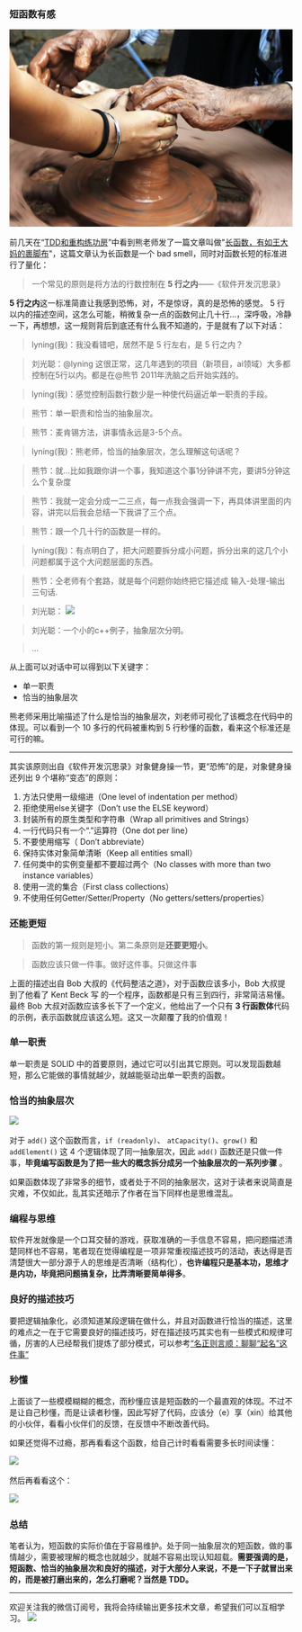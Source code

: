 ### 短函数有感

![](./picture.jpg)

前几天在“[TDD和重构练功房](https://mp.weixin.qq.com/s/y4wqiT1JrkzR3MVfLA1FqQ)”中看到熊老师发了一篇文章叫做"[长函数，有如王大妈的裹脚布](https://mp.weixin.qq.com/s/spfKpPid1-vacmQsk3bKvg)"，这篇文章认为长函数是一个 bad smell，同时对函数长短的标准进行了量化：
> 一个常见的原则是将方法的行数控制在 **5 行之内**——《软件开发沉思录》

**5 行之内**这一标准简直让我感到恐怖，对，不是惊讶，真的是恐怖的感觉。 5 行以内的描述空间，这怎么可能，稍微复杂一点的函数何止几十行...，深呼吸，冷静一下，再想想，这一规则背后到底还有什么我不知道的，于是就有了以下对话：
> lyning(我)：我没看错吧，居然不是 5 行左右，是 5 行之内？

> 刘光聪：@lyning 这很正常，这几年遇到的项目（新项目，ai领域）大多都控制在5行以内。都是在@熊节 2011年洗脑之后开始实践的。

> lyning(我)：感觉控制函数行数少是一种使代码逼近单一职责的手段。

> 熊节：单一职责和恰当的抽象层次。

> 熊节：麦肯锡方法，讲事情永远是3-5个点。

> lyning(我)：熊老师，恰当的抽象层次，怎么理解这句话呢？

> 熊节：就…比如我跟你讲一个事，我知道这个事1分钟讲不完，要讲5分钟这么个复杂度

> 熊节：我就一定会分成一二三点，每一点我会强调一下，再具体讲里面的内容，讲完以后我会总结一下我讲了三个点。

> 熊节：跟一个几十行的函数是一样的。

> lyning(我)：有点明白了，把大问题要拆分成小问题，拆分出来的这几个小问题都属于这个大问题层面的东西。

> 熊节：仝老师有个套路，就是每个问题你始终把它描述成 输入-处理-输出 三句话.

> 刘光聪：
![](https://user-gold-cdn.xitu.io/2019/4/28/16a62d77255fd7a7?w=2199&h=1902&f=jpeg&s=1953699)

> 刘光聪：一个小的c++例子，抽象层次分明。

> ...

从上面可以对话中可以得到以下关键字：
- 单一职责
- 恰当的抽象层次

熊老师采用比喻描述了什么是恰当的抽象层次，刘老师可视化了该概念在代码中的体现。可以看到一个 10 多行的代码被重构到 5 行秒懂的函数，看来这个标准还是可行的嘛。

***

其实该原则出自《软件开发沉思录》对象健身操一节，更“恐怖”的是，对象健身操还列出 9 个堪称“变态”的原则：

1. 方法只使用一级缩进（One level of indentation per method）
2. 拒绝使用else关键字（Don’t use the ELSE keyword）
3. 封装所有的原生类型和字符串（Wrap all primitives and Strings）
4. 一行代码只有一个“.”运算符（One dot per line）
5. 不要使用缩写（ Don’t abbreviate）
6. 保持实体对象简单清晰（Keep all entities small）
7. 任何类中的实例变量都不要超过两个（No classes with more than two instance variables）
8. 使用一流的集合（First class collections）
9. 不使用任何Getter/Setter/Property（No getters/setters/properties）

### 还能更短

> 函数的第一规则是短小。第二条原则是**还要更短小**。

> 函数应该只做一件事。做好这件事。只做这件事

上面的描述出自 Bob 大叔的《代码整洁之道》，对于函数应该多小，Bob 大叔提到了他看了 Kent Beck 写 的一个程序，函数都是只有三到四行，非常简洁易懂。最终 Bob 大叔对函数应该多长下了一个定义，他给出了一个只有 **3 行函数体**代码的示例，表示函数就应该这么短。这又一次颠覆了我的价值观！

### 单一职责

单一职责是 SOLID 中的首要原则，通过它可以引出其它原则。可以发现函数越短，那么它能做的事情就越少，就越能驱动出单一职责的函数。

### 恰当的抽象层次

![](https://user-gold-cdn.xitu.io/2019/4/28/16a62d77255fd7a7?w=2199&h=1902&f=jpeg&s=1953699)

对于 `add()` 这个函数而言，`if (readonly)`、 `atCapacity()`、`grow()` 和 `addElement()` 这 4 个逻辑体现了同一抽象层次，因此 `add()` 函数还是只做一件事，**毕竟编写函数是为了把一些大的概念拆分成另一个抽象层次的一系列步骤** 。

如果函数体现了非常多的细节，或者处于不同的抽象层次，这对于读者来说简直是灾难，不仅如此，乱其实还暗示了作者在当下同样也是思维混乱。

### 编程与思维
软件开发就像是一个口耳交替的游戏，获取准确的一手信息不容易，把问题描述清楚同样也不容易，笔者现在觉得编程是一项非常重视描述技巧的活动，表达得是否清楚很大一部分源于人的思维是否清晰（结构化），**也许编程只是基本功，思维才是内功，毕竟把问题搞复杂，比弄清晰要简单得多**。

### 良好的描述技巧

要把逻辑抽象化，必须知道某段逻辑在做什么，并且对函数进行恰当的描述，这里的难点之一在于它需要良好的描述技巧，好在描述技巧其实也有一些模式和规律可循，厉害的人已经帮我们提炼了部分模式，可以参考[“名正则言顺：聊聊“起名”这件事”](https://mp.weixin.qq.com/s/fQt4AqdyJjkMFVR89m0xWg)

### 秒懂

上面谈了一些模模糊糊的概念，而秒懂应该是短函数的一个最直观的体现。不过不是让自己秒懂，而是让读者秒懂，因此写好了代码，应该分（e）享（xin）给其他的小伙伴，看看小伙伴们的反馈，在反馈中不断改善代码。

如果还觉得不过瘾，那再看看这个函数，给自己计时看看需要多长时间读懂：

![](https://user-gold-cdn.xitu.io/2019/4/29/16a674d442c0613e?w=1368&h=1080&f=png&s=1475153)

然后再看看这个：

![](https://user-gold-cdn.xitu.io/2019/4/29/16a6768de782c5bb?w=1080&h=1440&f=png&s=3132570)

### 总结
笔者认为，短函数的实际价值在于容易维护。处于同一抽象层次的短函数，做的事情越少，需要被理解的概念也就越少，就越不容易出现认知超载。**需要强调的是，短函数、恰当的抽象层次和良好的描述，对于大部分人来说，不是一下子就冒出来的，而是被打磨出来的，怎么打磨呢？当然是 TDD。**

***
欢迎关注我的微信订阅号，我将会持续输出更多技术文章，希望我们可以互相学习。
![](https://user-gold-cdn.xitu.io/2019/3/19/16994f9fb3db7320?w=430&h=430&f=jpeg&s=40594)


